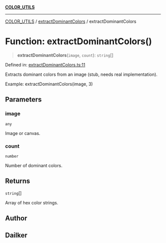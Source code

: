 [**COLOR_UTILS**](../../README.md)

***

[COLOR_UTILS](../../README.md) / [extractDominantColors](../README.md) / extractDominantColors

# Function: extractDominantColors()

> **extractDominantColors**(`image`, `count`): `string`[]

Defined in: [extractDominantColors.ts:11](https://github.com/dailker/everyutil/blob/fb6c9c837496f567cf7883b581cd27d1c9507ebe/src/color/extractDominantColors.ts#L11)

Extracts dominant colors from an image (stub, needs real implementation).

Example: extractDominantColors(image, 3)

## Parameters

### image

`any`

Image or canvas.

### count

`number`

Number of dominant colors.

## Returns

`string`[]

Array of hex color strings.

## Author

## Dailker
